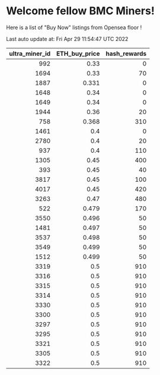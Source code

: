 # Welcome fellow BMC Miners!
Here is a list of "Buy Now" listings from Opensea floor !


Last auto update at: Fri Apr 29 11:54:47 UTC 2022


|   ultra_miner_id |   ETH_buy_price |   hash_rewards |
|-----------------:|----------------:|---------------:|
|              992 |           0.33  |              0 |
|             1694 |           0.33  |             70 |
|             1887 |           0.331 |              0 |
|             1648 |           0.34  |              0 |
|             1649 |           0.34  |              0 |
|             1944 |           0.36  |             20 |
|              758 |           0.368 |            310 |
|             1461 |           0.4   |              0 |
|             2780 |           0.4   |             20 |
|              937 |           0.4   |            110 |
|             1305 |           0.45  |            400 |
|              393 |           0.45  |             40 |
|             3817 |           0.45  |            100 |
|             4017 |           0.45  |            420 |
|             3263 |           0.47  |            480 |
|              522 |           0.479 |            170 |
|             3550 |           0.496 |             50 |
|             1481 |           0.497 |             50 |
|             3537 |           0.498 |             50 |
|             3549 |           0.499 |             50 |
|             1512 |           0.499 |             50 |
|             3319 |           0.5   |            910 |
|             3316 |           0.5   |            910 |
|             3315 |           0.5   |            910 |
|             3314 |           0.5   |            910 |
|             3330 |           0.5   |            910 |
|             3300 |           0.5   |            910 |
|             3297 |           0.5   |            910 |
|             3295 |           0.5   |            910 |
|             3321 |           0.5   |            910 |
|             3305 |           0.5   |            910 |
|             3322 |           0.5   |            910 |